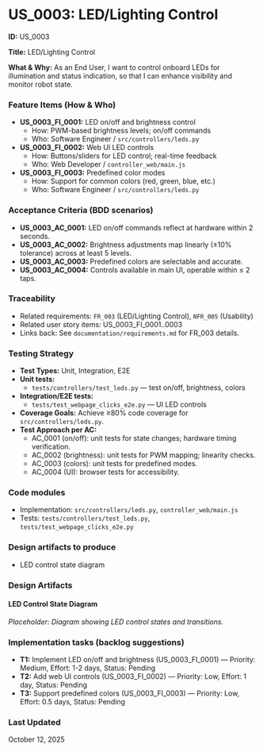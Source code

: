 # US_0003: LED/Lighting Control

**ID:** US_0003

**Title:** LED/Lighting Control

**What & Why:**
As an End User, I want to control onboard LEDs for illumination and status indication, so that I can enhance visibility and monitor robot state.

### Feature Items (How & Who)
- **US_0003_FI_0001:** LED on/off and brightness control
  - How: PWM-based brightness levels; on/off commands
  - Who: Software Engineer / `src/controllers/leds.py`
- **US_0003_FI_0002:** Web UI LED controls
  - How: Buttons/sliders for LED control; real-time feedback
  - Who: Web Developer / `controller_web/main.js`
- **US_0003_FI_0003:** Predefined color modes
  - How: Support for common colors (red, green, blue, etc.)
  - Who: Software Engineer / `src/controllers/leds.py`

### Acceptance Criteria (BDD scenarios)
- **US_0003_AC_0001:** LED on/off commands reflect at hardware within 2 seconds.
- **US_0003_AC_0002:** Brightness adjustments map linearly (±10% tolerance) across at least 5 levels.
- **US_0003_AC_0003:** Predefined colors are selectable and accurate.
- **US_0003_AC_0004:** Controls available in main UI, operable within ≤ 2 taps.

### Traceability
- Related requirements: `FR_003` (LED/Lighting Control), `NFR_005` (Usability)
- Related user story items: US_0003_FI_0001..0003
- Links back: See `documentation/requirements.md` for FR_003 details.

### Testing Strategy
- **Test Types:** Unit, Integration, E2E
- **Unit tests:**
  - `tests/controllers/test_leds.py` — test on/off, brightness, colors
- **Integration/E2E tests:**
  - `tests/test_webpage_clicks_e2e.py` — UI LED controls
- **Coverage Goals:** Achieve ≥80% code coverage for `src/controllers/leds.py`.
- **Test Approach per AC:**
  - AC_0001 (on/off): unit tests for state changes; hardware timing verification.
  - AC_0002 (brightness): unit tests for PWM mapping; linearity checks.
  - AC_0003 (colors): unit tests for predefined modes.
  - AC_0004 (UI): browser tests for accessibility.

### Code modules
- Implementation: `src/controllers/leds.py`, `controller_web/main.js`
- Tests: `tests/controllers/test_leds.py`, `tests/test_webpage_clicks_e2e.py`

### Design artifacts to produce
- LED control state diagram

### Design Artifacts

#### LED Control State Diagram
*Placeholder: Diagram showing LED control states and transitions.*

### Implementation tasks (backlog suggestions)
- **T1:** Implement LED on/off and brightness (US_0003_FI_0001) — Priority: Medium, Effort: 1-2 days, Status: Pending
- **T2:** Add web UI controls (US_0003_FI_0002) — Priority: Low, Effort: 1 day, Status: Pending
- **T3:** Support predefined colors (US_0003_FI_0003) — Priority: Low, Effort: 0.5 days, Status: Pending

### Last Updated
October 12, 2025
